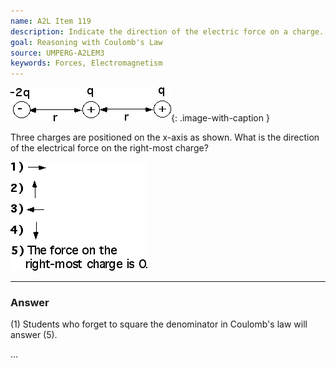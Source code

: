```yaml
---
name: A2L Item 119
description: Indicate the direction of the electric force on a charge.
goal: Reasoning with Coulomb's Law
source: UMPERG-A2LEM3
keywords: Forces, Electromagnetism
---
```


![Item119_fig1.gif](../images/Item119_fig1.gif){: .image-with-caption } 

Three charges are positioned on the x-axis as shown.  What is the
direction of the electrical force on the right-most charge?

![Item119_fig2.gif](../images/Item119_fig2.gif)

<hr/>

### Answer

(1) Students who forget to square the denominator in Coulomb's law will answer (5).

...
